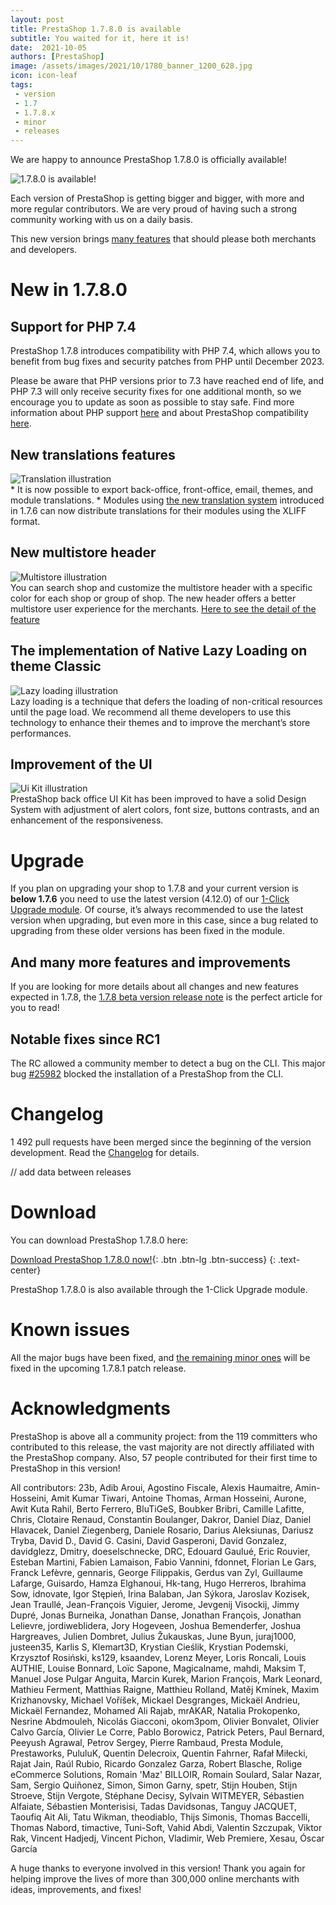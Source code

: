 ```yaml
---
layout: post
title: PrestaShop 1.7.8.0 is available
subtitle: You waited for it, here it is!
date:  2021-10-05
authors: [PrestaShop]
image: /assets/images/2021/10/1780_banner_1200_628.jpg
icon: icon-leaf
tags:
 - version
 - 1.7
 - 1.7.8.x
 - minor
 - releases
---
```


We are happy to announce PrestaShop 1.7.8.0 is officially available!

![1.7.8.0 is available!](/assets/images/2021/10/1780_banner_1200_628.jpg)

Each version of PrestaShop is getting bigger and bigger, with more and more regular contributors. We are very proud of having such a strong community working with us on a daily basis.

This new version brings [many features](https://build.prestashop.com/news/prestashop-1-7-8-0-beta-release/) that should please both merchants and developers. 

# New in 1.7.8.0

## Support for PHP 7.4

PrestaShop 1.7.8 introduces compatibility with PHP 7.4, which allows you to benefit from bug fixes and security patches from PHP until December 2023. 

Please be aware that PHP versions prior to 7.3 have reached end of life, and PHP 7.3 will only receive security fixes for one additional month, so we encourage you to update as soon as possible to stay safe. Find more information about PHP support [here](https://www.php.net/supported-versions.php) and about PrestaShop compatibility [here](https://devdocs.prestashop.com/1.7/basics/installation/system-requirements/).

## New translations features

<div style="display: flex; align-items: center; flex-wrap: wrap;">
  <div class="col-md-4" style="">
    <img src="/assets/images/2021/10/illustration_translation.png" alt="Translation illustration">
  </div>
  <div class="col-md-8">
    * It is now possible to export back-office, front-office, email, themes, and module translations.
    * Modules using <a class="vglnk" href="https://devdocs.prestashop.com/1.7/modules/creation/module-translation/new-system/" rel="nofollow">the new translation system</a> introduced in 1.7.6 can now distribute translations for their modules using the XLIFF format.
  </div>
</div>

##  New multistore header
 
<div style="display: flex; align-items: center; flex-wrap: wrap;">
  <div class="col-md-4" style="">
    <img src="/assets/images/2021/10/illustration_multistore.png" alt="Multistore illustration">
  </div>
  <div class="col-md-8">
You can search shop and customize the multistore header with a specific color for each shop or group of shop. The new header offers a better multistore user experience for the merchants.
<a class="vglnk" href="https://build.prestashop.com/news/multistore-news-in-1.7.8/" rel="nofollow">Here to see the detail of the feature</a> 
  </div>
</div>

## The implementation of Native Lazy Loading on theme Classic

<div style="display: flex; align-items: center; flex-wrap: wrap;">
  <div class="col-md-4" style="">
    <img src="/assets/images/2021/10/illustration_lazy_loading.png" alt="Lazy loading illustration">
  </div>
  <div class="col-md-8">
Lazy loading is a technique that defers the loading of non-critical resources until the page load. We recommend all theme developers to use this technology to enhance their themes and to improve the merchant’s store performances.
  </div>
</div>

## Improvement of the UI

<div style="display: flex; align-items: center; flex-wrap: wrap;">
  <div class="col-md-4" style="">
    <img src="/assets/images/2021/10/illustration_ui_kit.png" alt="Ui Kit illustration">
  </div>
  <div class="col-md-8">
PrestaShop back office UI Kit has been improved to have a solid Design System with adjustment of alert colors, font size, buttons contrasts, and an enhancement of the responsiveness.
  </div>
</div>

# Upgrade 
If you plan on upgrading your shop to 1.7.8 and your current version is **below 1.7.6** you need to use the latest version (4.12.0) of our [1-Click Upgrade module](https://github.com/PrestaShop/autoupgrade). Of course, it’s always recommended to use the latest version when upgrading, but even more in this case, since a bug related to upgrading from these older versions has been fixed in the module.

## And many more features and improvements
If you are looking for more details about all changes and new features expected in 1.7.8, the [1.7.8 beta version release note](https://build.prestashop.com/news/prestashop-1-7-8-0-beta-release/) is the perfect article for you to read!

## Notable fixes since RC1
The RC allowed a community member to detect a bug on the CLI. 
This major bug [#25982](https://github.com/PrestaShop/PrestaShop/issues/25959) blocked the installation of a PrestaShop from the CLI. 

# Changelog

1 492 pull requests have been merged since the beginning of the version development. Read the [Changelog](https://github.com/PrestaShop/PrestaShop/releases/tag/1.7.8.0) for details. 

// add data between releases

# Download

You can download PrestaShop 1.7.8.0 here:

[Download PrestaShop 1.7.8.0 now!](https://www.prestashop.com/en/developers-versions){: .btn .btn-lg .btn-success}
{: .text-center}
 
PrestaShop 1.7.8.0 is also available through the 1-Click Upgrade module. 

# Known issues

All the major bugs have been fixed, and [the remaining minor ones](https://github.com/PrestaShop/PrestaShop/issues?q=is%3Aissue+milestone%3A1.7.8.1+is%3Aopen) will be fixed in the upcoming 1.7.8.1 patch release.

# Acknowledgments

PrestaShop is above all a community project: from the 119 committers who contributed to this release, the vast majority are not directly affiliated with the PrestaShop company. Also, 57 people contributed for their first time to PrestaShop in this version!

All contributors:
23b, Adib Aroui, Agostino Fiscale, Alexis Haumaitre, Amin-Hosseini, Amit Kumar Tiwari, Antoine Thomas, Arman Hosseini, Aurone, Awit Kuta Rahil, Berto Ferrero, BluTiGeS, Boubker Bribri, Camille Lafitte, Chris, Clotaire Renaud, Constantin Boulanger, Dakror, Daniel Díaz, Daniel Hlavacek, Daniel Ziegenberg, Daniele Rosario, Darius Aleksiunas, Dariusz Tryba, David D., David G. Casini, David Gasperoni, David Gonzalez, davidglezz, Dmitry, doeselschnecke, DRC, Edouard Gaulué, Eric Rouvier, Esteban Martini, Fabien Lamaison, Fabio Vannini, fdonnet, Florian Le Gars, Franck Lefèvre, gennaris, George Filippakis, Gerdus van Zyl, Guillaume Lafarge, Guisardo, Hamza Elghanoui, Hk-tang, Hugo Herreros, Ibrahima Sow, idnovate, Igor Stępień, Irina Balaban, Jan Sýkora, Jaroslav Kozisek, Jean Traullé, Jean-François Viguier, Jerome, Jevgenij Visockij, Jimmy Dupré, Jonas Burneika, Jonathan Danse, Jonathan François, Jonathan Lelievre, jordiweblidera, Jory Hogeveen, Joshua Bemenderfer, Joshua Hargreaves, Julien Dombret, Julius Žukauskas, June Byun, juraj1000, justeen35, Karlis S, Klemart3D, Krystian Cieślik, Krystian Podemski, Krzysztof Rosiński, ks129, ksaandev, Lorenz Meyer, Loris Roncali, Louis AUTHIE, Louise Bonnard, Loïc Sapone, Magicalname, mahdi, Maksim T, Manuel Jose Pulgar Anguita, Marcin Kurek, Marion François, Mark Leonard, Mathieu Ferment, Matthias Raigne, Matthieu Rolland, Matěj Kmínek, Maxim Krizhanovsky, Michael Voříšek, Mickael Desgranges, Mickaël Andrieu, Mickaël Fernandez, Mohamed Ali Rajab, mrAKAR, Natalia Prokopenko, Nesrine Abdmouleh, Nicolás Giacconi, okom3pom, Olivier Bonvalet, Olivier Calvo García, Olivier Le Corre, Pablo Borowicz, Patrick Peters, Paul Bernard, Peeyush Agrawal, Petrov Sergey, Pierre Rambaud, Presta Module, Prestaworks, PululuK, Quentin Delecroix, Quentin Fahrner, Rafał Miłecki, Rajat Jain, Raúl Rubio, Ricardo Gonzalez Garza, Robert Blasche, Rolige eCommerce Solutions, Romain 'Maz' BILLOIR, Romain Soulard, Salar Nazar, Sam, Sergio Quiñonez, Simon, Simon Garny, spetr, Stijn Houben, Stijn Stroeve, Stijn Vergote, Stéphane Decisy, Sylvain WITMEYER, Sébastien Alfaiate, Sébastien Monterisisi, Tadas Davidsonas, Tanguy JACQUET, Taoufiq Ait Ali, Tatu Wikman, theodiablo, Thijs Simonis, Thomas Baccelli, Thomas Nabord, timactive, Tuni-Soft, Vahid Abdi, Valentin Szczupak, Viktor Rak, Vincent Hadjedj, Vincent Pichon, Vladimir, Web Premiere, Xesau, Óscar García

A huge thanks to everyone involved in this version!
Thank you again for helping improve the lives of more than 300,000 online merchants with ideas, improvements, and fixes!

